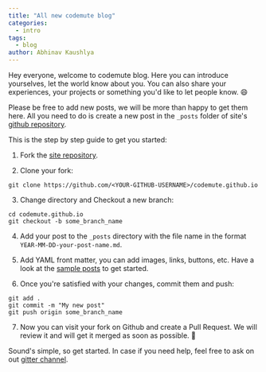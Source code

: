 ```yaml
---
title: "All new codemute blog"
categories:
  - intro
tags:
  - blog
author: Abhinav Kaushlya
---
```


Hey everyone, welcome to codemute blog. Here you can introduce yourselves, let
the world know about you. You can also share your experiences, your projects
or something you'd like to let people know. :smile:

Please be free to add new posts, we will be more than happy to get them here.
All you need to do is create a new post in the `_posts` folder of site's
[github repository][github].

This is the step by step guide to get you started:

1. Fork the [site repository][github].

2. Clone your fork:
```
git clone https://github.com/<YOUR-GITHUB-USERNAME>/codemute.github.io
```

3. Change directory and Checkout a new branch:
```
cd codemute.github.io
git checkout -b some_branch_name
```

4. Add your post to the `_posts` directory with the file name in the format
`YEAR-MM-DD-your-post-name.md`.

5. Add YAML front matter, you can add images, links, buttons, etc. Have a look
at the [sample posts][sample-posts] to get started.

6. Once you're satisfied with your changes, commit them and push:
```
git add .
git commit -m "My new post"
git push origin some_branch_name
```
7. Now you can visit your fork on Github and create a Pull Request. We will
review it and will get it merged as soon as possible. :tada:

Sound's simple, so get started. In case if you need help, feel free to ask
on out [gitter channel][gitter].

[sample-posts]: https://github.com/mmistakes/minimal-mistakes/tree/master/docs/_posts
[gitter]: https://gitter.com/codemute
[github]: https://github.com/codemute/codemute.github.io
